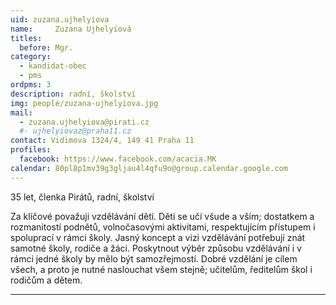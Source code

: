 ```yaml
---
uid: zuzana.ujhelyiova
name:     Zuzana Ujhelyiová
titles:
  before: Mgr. 
category:
  - kandidat-obec
  - pms  
ordpms: 3
description: radní, školství
img: people/zuzana-ujhelyiova.jpg
mail:
  - zuzana.ujhelyiova@pirati.cz
  #- ujhelyiovaz@praha11.cz
contact: Vidimova 1324/4, 149 41 Praha 11
profiles:
  facebook: https://www.facebook.com/acacia.MK
calendar: 80pl8p1mv39g3gljau4l4qfu9o@group.calendar.google.com
---
```


35 let, členka Pirátů, radní, školství

Za klíčové považuji vzdělávání dětí. Děti se učí všude a vším; dostatkem a rozmanitostí podnětů, volnočasovými aktivitami, respektujícím přístupem i spoluprací v rámci školy. Jasný koncept a vizi vzdělávání potřebují znát samotné školy, rodiče a žáci. Poskytnout výběr způsobu vzdělávání i v rámci jedné školy by mělo být samozřejmostí. Dobré vzdělání je cílem všech, a proto je nutné naslouchat všem stejně; učitelům, ředitelům škol i rodičům a dětem.

---
